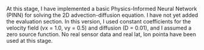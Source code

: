 
At this stage, I have implemented a basic Physics-Informed Neural Network (PINN) for solving the 2D advection-diffusion equation.
I have not yet added the evaluation section.
In this version, I used constant coefficients for the velocity field (vx = 1.0, vy = 0.5) and diffusion (D = 0.01),
and I assumed a zero source function.
No real sensor data and real lat, lon pointa have been used at this stage.


